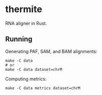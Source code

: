 # thermite
RNA aligner in Rust.

## Running
Generating PAF, SAM, and BAM alignments:
```
make -C data
# or
make -C data dataset=chrM
```

Computing metrics:
```
make -C data metrics dataset=chrM
```
